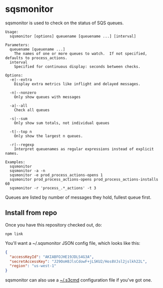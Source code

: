 # sqsmonitor

sqsmonitor is used to check on the status of SQS queues.

    Usage:
      sqsmonitor [options] queuename [queuename ...] [interval]

    Parameters:
      queuename [queuename ...]
        The names of one or more queues to watch.  If not specified, defaults to process_actions.
      interval
        Specified for continuous display: seconds between checks.

    Options:
      -e|--extra 
        Display extra metrics like inflight and delayed messages.

      -n|--nonzero
        Only show queues with messages

      -a|--all
        Check all queues

      -s|--sum
	    Only show sum totals, not individual queues

      -t|--top n
	    Only show the largest n queues.

      -r|--regexp
	    Interpret queuenames as regular expressions instead of explicit names.

    Examples:
	  sqsmonitor
	  sqsmonitor -a -n
	  sqsmonitor -e prod_process_actions-opens 1
	  sqsmonitor prod_process_actions-opens prod_process_actions-installs 60
	  sqsmonitor -r 'process_.*_actions' -t 3

Queues are listed by number of messages they hold, fullest queue first.

## Install from repo

Once you have this repository checked out, do:

    npm link

You'll want a ~/.sqsmonitor JSON config file, which looks like this:

```json
{ 
  "accessKeyId": "AKIABFOJHE19JDLS4G3A",
  "secretAccessKey": "J29OoH8JlsCdowF+jLSKU2/Hos8VJsl2jslkh22L",
  "region": "us-west-1"
}
```

sqsmonitor can also use a [~/.s3cmd](http://s3tools.org/s3cmd)
configuration file if you've got one.




